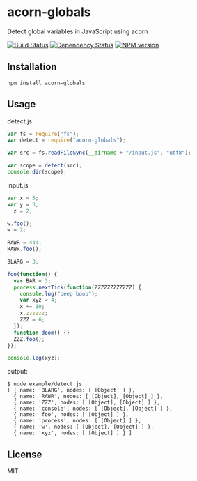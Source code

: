 # acorn-globals

Detect global variables in JavaScript using acorn

[![Build Status](https://img.shields.io/travis/ForbesLindesay/acorn-globals/master.svg)](https://travis-ci.org/ForbesLindesay/acorn-globals)
[![Dependency Status](https://img.shields.io/david/ForbesLindesay/acorn-globals.svg)](https://david-dm.org/ForbesLindesay/acorn-globals)
[![NPM version](https://img.shields.io/npm/v/acorn-globals.svg)](https://www.npmjs.org/package/acorn-globals)

## Installation

    npm install acorn-globals

## Usage

detect.js

```js
var fs = require("fs");
var detect = require("acorn-globals");

var src = fs.readFileSync(__dirname + "/input.js", "utf8");

var scope = detect(src);
console.dir(scope);
```

input.js

```js
var x = 5;
var y = 3,
  z = 2;

w.foo();
w = 2;

RAWR = 444;
RAWR.foo();

BLARG = 3;

foo(function() {
  var BAR = 3;
  process.nextTick(function(ZZZZZZZZZZZZ) {
    console.log("beep boop");
    var xyz = 4;
    x += 10;
    x.zzzzzz;
    ZZZ = 6;
  });
  function doom() {}
  ZZZ.foo();
});

console.log(xyz);
```

output:

```
$ node example/detect.js
[ { name: 'BLARG', nodes: [ [Object] ] },
  { name: 'RAWR', nodes: [ [Object], [Object] ] },
  { name: 'ZZZ', nodes: [ [Object], [Object] ] },
  { name: 'console', nodes: [ [Object], [Object] ] },
  { name: 'foo', nodes: [ [Object] ] },
  { name: 'process', nodes: [ [Object] ] },
  { name: 'w', nodes: [ [Object], [Object] ] },
  { name: 'xyz', nodes: [ [Object] ] } ]
```

## License

MIT
